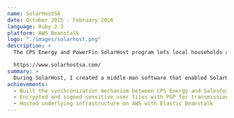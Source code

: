 ```yaml
---
name: SolarHostSA
date: October 2015 - February 2016
language: Ruby 2.3
platform: AWS Beanstalk
logo: "./images/solarhost.png"
description: >
  The CPS Energy and PowerFin SolarHost program lets local households and businesses realize the benefits of local solar with zero costs.

  https://www.solarhostsa.com/
summary: >
  During SolarHost, I created a middle-man software that enabled SolarHost and CPS Energy to share technical and financial information between their systems.
achievements:
  - Built the synchronization mechanism between CPS Energy and Salesforce APIs
  - Encrypted and signed sensitive user files with PGP for transmission
  - Hosted underlying infrastructure on AWS with Elastic Beanstalk
---
```

